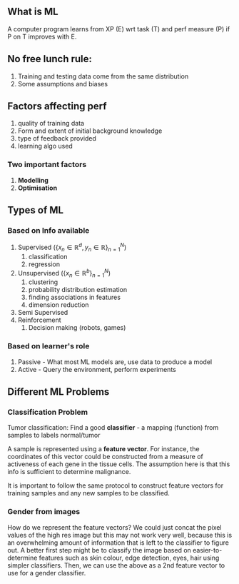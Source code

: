 ## What is ML

A computer program learns from XP (E) wrt task (T) and perf measure (P) if P on T improves with E.

## No free lunch rule:

1. Training and testing data come from the same distribution
2. Some assumptions and biases

## Factors affecting perf
1. quality of training data
2. Form and extent of initial background knowledge
3. type of feedback provided
4. learning algo used

### Two important factors
1. **Modelling**
2. **Optimisation**

## Types of ML

### Based on Info available
1. Supervised ($\{x_n \in \mathbb{R}^d, y_n \in \mathbb{R}\}^N_{n=1}$)
      1. classification
      2. regression
2. Unsupervised ($\{x_n \in \mathbb{R}^b\}^N_{n=1}$)
      1. clustering
      2. probability distribution estimation
      3. finding associations in features
      4. dimension reduction
3. Semi Supervised
4. Reinforcement
      1. Decision making (robots, games)

### Based on learner's role
1. Passive - What most ML models are, use data to produce a model
2. Active - Query the environment, perform experiments

## Different ML Problems

### Classification Problem

Tumor classification: Find a good **classifier** - a mapping (function) from samples to labels normal/tumor

A sample is represented using a **feature vector**. For instance, the coordinates of this vector could be constructed from a measure of activeness of each gene in the tissue cells. The assumption here is that this info is sufficient to determine malignance.

It is important to follow the same protocol to construct feature vectors for training samples and any new samples to be classified.

### Gender from images

How do we represent the feature vectors? We could just concat the pixel values of the high res image but this may not work very well, because this is an overwhelming amount of information that is left to the classifier to figure out. A better first step might be to classify the image based on easier-to-determine features such as skin colour, edge detection, eyes, hair using simpler classifiers. Then, we can use the above as a 2nd feature vector to use for a gender classifier.
